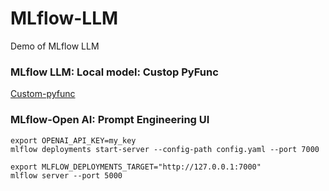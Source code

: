 # MLflow-LLM
Demo of MLflow LLM

### MLflow LLM: Local model: Custop PyFunc
[Custom-pyfunc](custom-pyfunc-advanced-llm.ipynb)

### MLflow-Open AI: Prompt Engineering UI
```shell
export OPENAI_API_KEY=my_key
mlflow deployments start-server --config-path config.yaml --port 7000

export MLFLOW_DEPLOYMENTS_TARGET="http://127.0.0.1:7000"
mlflow server --port 5000
```